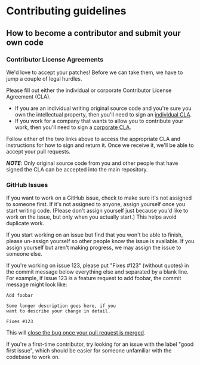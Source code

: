 # Contributing guidelines

## How to become a contributor and submit your own code

### Contributor License Agreements

We'd love to accept your patches! Before we can take them, we have to jump a couple of legal hurdles.

Please fill out either the individual or corporate Contributor License Agreement (CLA).

  * If you are an individual writing original source code and you're sure you own the intellectual property, then you'll need to sign an [individual CLA](http://code.google.com/legal/individual-cla-v1.0.html).
  * If you work for a company that wants to allow you to contribute your work, then you'll need to sign a [corporate CLA](http://code.google.com/legal/corporate-cla-v1.0.html).

Follow either of the two links above to access the appropriate CLA and instructions for how to sign and return it. Once we receive it, we'll be able to accept your pull requests.

***NOTE***: Only original source code from you and other people that have signed the CLA can be accepted into the main repository.

### GitHub Issues

If you want to work on a GitHub issue, check to make sure it's not assigned to someone first.
If it's not assigned to anyone, assign yourself once you start writing code.
(Please don't assign yourself just because you'd like to work on the issue, but only when you actually start.)
This helps avoid duplicate work.

If you start working on an issue but find that you won't be able to finish, please un-assign yourself so other people know the issue is available.
If you assign yourself but aren't making progress, we may assign the issue to someone else.

If you're working on issue 123, please put "Fixes #123" (without quotes) in the commit message below everything else and separated by a blank line.
For example, if issue 123 is a feature request to add foobar, the commit message might look like:
```
Add foobar

Some longer description goes here, if you
want to describe your change in detail.

Fixes #123
```
This will [close the bug once your pull request is merged](https://help.github.com/articles/closing-issues-using-keywords/).

If you're a first-time contributor, try looking for an issue with the label "good first issue", which should be easier for someone unfamiliar with the codebase to work on.
